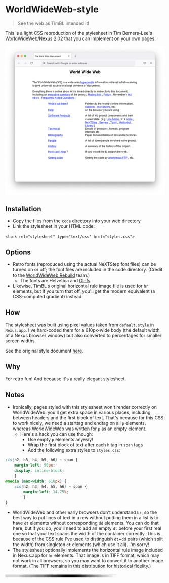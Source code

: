 # WorldWideWeb-style
> See the web as TimBL intended it!

This is a light CSS reproduction of the stylesheet in Tim Berners-Lee's WorldWideWeb/Nexus 2.02 that you can implement on your own pages.

![screenshot](screenshot.png)

## Installation

* Copy the files from the <code>code</code> directory into your web directory
* Link the stylesheet in your HTML code:

`<link rel="stylesheet" type="text/css" href="styles.css">`

## Options

* Retro fonts (reproduced using the actual NeXTStep font files) can be turned on or off; the font files are included in the code directory. (Credit to the [WorldWideWeb Rebuild](https://worldwideweb.cern.ch/typography/) team.)
     * The fonts are Helvetica and [Olhfs](https://github.com/AlexHorovitz/Ohlfs-font-to-ttf-conversion)
* Likewise, TimBL's original horizontal rule image file is used for `hr` elements, but if you turn that off, you'll get the modern equivalent (a CSS-computed gradient) instead.

## How

The stylesheet was built using pixel values taken from `default.style` in `Nexus.app`. I've hard-coded them for a 610px-wide body (the default width of a Nexus browser window) but also converted to percentages for smaller screen widths.

See the original style document [here](default.style).

## Why

For retro fun! And because it's a really elegant stylesheet.

## Notes

* Ironically, pages styled with this stylesheet won't render correctly on WorldWideWeb: you'll get extra space in various places, including between headers and the first block of text. That's because for this CSS to work nicely, we need a starttag and endtag on all `p` elements, whereas WorldWideWeb was written for `p` as an empty element.
     * Here's a hack you can use though:
          * Use empty `p` elements anyway!
          * Wrap the first block of text after each `h` tag in `span` tags
          * Add the following extra styles to `styles.css`:
```css 
:is(h2, h3, h4, h5, h6) ~ span {
	margin-left: 90px;
	display: inline-block;
	}
@media (max-width: 610px) {
	:is(h2, h3, h4, h5, h6) ~ span {
		margin-left: 14.75%;
		}
}
```
* WorldWideWeb and other early browsers don't understand `br`, so the best way to put lines of text in a row without putting them in a list is to have `dt` elements without corresponding `dd` elements. You can do that here, but if you do, you'll need to add an empty `dt` before your first real one so that your text spans the width of the container correctly. This is because of the CSS rule I've used to distinguish `dt`+`dd` pairs (which split the width) from singleton `dt` elements (which use it all). I'm sorry!
* The stylesheet optionally implements the horizontal rule image included in Nexus.app for `hr` elements. That image is in TIFF format, which may not work in all browsers, so you may want to convert it to another image format. (The TIFF remains in this distribution for historical fidelity.)

![hrule_fade_8gray.tiff](code/hrule_fade_8gray.tiff)
